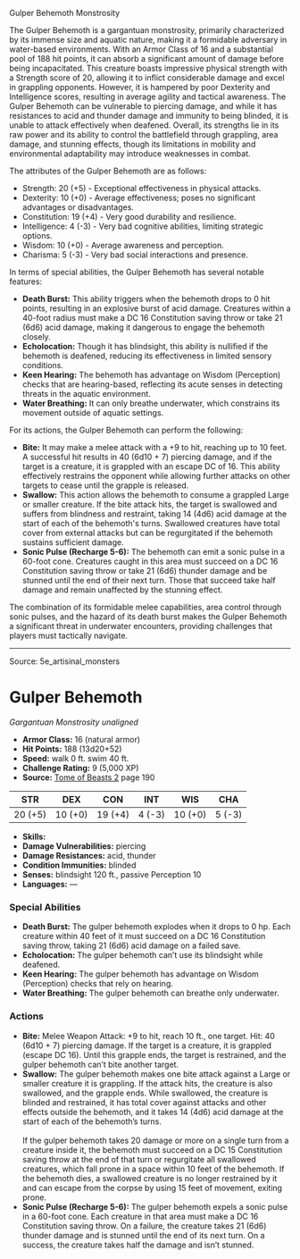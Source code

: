 <MonsterName/>Gulper Behemoth</MonsterName>
<CreatureType/>Monstrosity</CreatureType>

<summary>The Gulper Behemoth is a gargantuan monstrosity, primarily characterized by its immense size and aquatic nature, making it a formidable adversary in water-based environments. With an Armor Class of 16 and a substantial pool of 188 hit points, it can absorb a significant amount of damage before being incapacitated. This creature boasts impressive physical strength with a Strength score of 20, allowing it to inflict considerable damage and excel in grappling opponents. However, it is hampered by poor Dexterity and Intelligence scores, resulting in average agility and tactical awareness. The Gulper Behemoth can be vulnerable to piercing damage, and while it has resistances to acid and thunder damage and immunity to being blinded, it is unable to attack effectively when deafened. Overall, its strengths lie in its raw power and its ability to control the battlefield through grappling, area damage, and stunning effects, though its limitations in mobility and environmental adaptability may introduce weaknesses in combat.</summary>

<detail>

The attributes of the Gulper Behemoth are as follows: 
- Strength: 20 (+5) - Exceptional effectiveness in physical attacks.
- Dexterity: 10 (+0) - Average effectiveness; poses no significant advantages or disadvantages.
- Constitution: 19 (+4) - Very good durability and resilience.
- Intelligence: 4 (-3) - Very bad cognitive abilities, limiting strategic options.
- Wisdom: 10 (+0) - Average awareness and perception.
- Charisma: 5 (-3) - Very bad social interactions and presence.

In terms of special abilities, the Gulper Behemoth has several notable features:
- **Death Burst:** This ability triggers when the behemoth drops to 0 hit points, resulting in an explosive burst of acid damage. Creatures within a 40-foot radius must make a DC 16 Constitution saving throw or take 21 (6d6) acid damage, making it dangerous to engage the behemoth closely.
- **Echolocation:** Though it has blindsight, this ability is nullified if the behemoth is deafened, reducing its effectiveness in limited sensory conditions.
- **Keen Hearing:** The behemoth has advantage on Wisdom (Perception) checks that are hearing-based, reflecting its acute senses in detecting threats in the aquatic environment.
- **Water Breathing:** It can only breathe underwater, which constrains its movement outside of aquatic settings.

For its actions, the Gulper Behemoth can perform the following:
- **Bite:** It may make a melee attack with a +9 to hit, reaching up to 10 feet. A successful hit results in 40 (6d10 + 7) piercing damage, and if the target is a creature, it is grappled with an escape DC of 16. This ability effectively restrains the opponent while allowing further attacks on other targets to cease until the grapple is released.
- **Swallow:** This action allows the behemoth to consume a grappled Large or smaller creature. If the bite attack hits, the target is swallowed and suffers from blindness and restraint, taking 14 (4d6) acid damage at the start of each of the behemoth's turns. Swallowed creatures have total cover from external attacks but can be regurgitated if the behemoth sustains sufficient damage.
- **Sonic Pulse (Recharge 5-6):** The behemoth can emit a sonic pulse in a 60-foot cone. Creatures caught in this area must succeed on a DC 16 Constitution saving throw or take 21 (6d6) thunder damage and be stunned until the end of their next turn. Those that succeed take half damage and remain unaffected by the stunning effect.

The combination of its formidable melee capabilities, area control through sonic pulses, and the hazard of its death burst makes the Gulper Behemoth a significant threat in underwater encounters, providing challenges that players must tactically navigate.</detail>



---

Source: 5e_artisinal_monsters

# Gulper Behemoth

*Gargantuan* *Monstrosity* *unaligned*

- **Armor Class:** 16 (natural armor)
- **Hit Points:** 188 (13d20+52)
- **Speed:** walk 0 ft. swim 40 ft.
- **Challenge Rating:** 9 (5,000 XP)
- **Source:** [Tome of Beasts 2](https://koboldpress.com/kpstore/product/tome-of-beasts-2-for-5th-edition) page 190

| STR | DEX | CON | INT | WIS | CHA |
| --- | --- | --- | --- | --- | --- |
| 20 (+5) | 10 (+0) | 19 (+4) | 4 (-3) | 10 (+0) | 5 (-3) |

- **Skills:** 
- **Damage Vulnerabilities:** piercing
- **Damage Resistances:** acid, thunder
- **Condition Immunities:** blinded
- **Senses:** blindsight 120 ft., passive Perception 10
- **Languages:** —

### Special Abilities

- **Death Burst:** The gulper behemoth explodes when it drops to 0 hp. Each creature within 40 feet of it must succeed on a DC 16 Constitution saving throw, taking 21 (6d6) acid damage on a failed save.
- **Echolocation:** The gulper behemoth can’t use its blindsight while deafened.
- **Keen Hearing:** The gulper behemoth has advantage on Wisdom (Perception) checks that rely on hearing.
- **Water Breathing:** The gulper behemoth can breathe only underwater.

### Actions

- **Bite:** Melee Weapon Attack: +9 to hit, reach 10 ft., one target. Hit: 40 (6d10 + 7) piercing damage. If the target is a creature, it is grappled (escape DC 16). Until this grapple ends, the target is restrained, and the gulper behemoth can’t bite another target.
- **Swallow:** The gulper behemoth makes one bite attack against a Large or smaller creature it is grappling. If the attack hits, the creature is also swallowed, and the grapple ends. While swallowed, the creature is blinded and restrained, it has total cover against attacks and other effects outside the behemoth, and it takes 14 (4d6) acid damage at the start of each of the behemoth’s turns.<br><br>If the gulper behemoth takes 20 damage or more on a single turn from a creature inside it, the behemoth must succeed on a DC 15 Constitution saving throw at the end of that turn or regurgitate all swallowed creatures, which fall prone in a space within 10 feet of the behemoth. If the behemoth dies, a swallowed creature is no longer restrained by it and can escape from the corpse by using 15 feet of movement, exiting prone.
- **Sonic Pulse (Recharge 5-6):** The gulper behemoth expels a sonic pulse in a 60-foot cone. Each creature in that area must make a DC 16 Constitution saving throw. On a failure, the creature takes 21 (6d6) thunder damage and is stunned until the end of its next turn. On a success, the creature takes half the damage and isn’t stunned.




